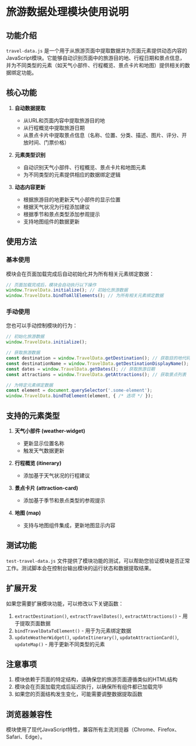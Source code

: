 # 旅游数据处理模块使用说明

## 功能介绍

`travel-data.js` 是一个用于从旅游页面中提取数据并为页面元素提供动态内容的JavaScript模块。它能够自动识别页面中的旅游目的地、行程日期和景点信息，并为不同类型的元素（如天气小部件、行程概览、景点卡片和地图）提供相关的数据绑定功能。

## 核心功能

1. **自动数据提取**
   - 从URL和页面内容中提取旅游目的地
   - 从行程概览中提取旅游日期
   - 从景点卡片中提取景点信息（名称、位置、分类、描述、图片、评分、开放时间、门票价格）

2. **元素类型识别**
   - 自动识别天气小部件、行程概览、景点卡片和地图元素
   - 为不同类型的元素提供相应的数据绑定逻辑

3. **动态内容更新**
   - 根据旅游目的地更新天气小部件的显示位置
   - 根据天气状况为行程添加建议
   - 根据季节和景点类型添加参观提示
   - 支持地图组件的数据更新

## 使用方法

### 基本使用

模块会在页面加载完成后自动初始化并为所有相关元素绑定数据：

```javascript
// 页面加载完成后，模块会自动执行以下操作
window.TravelData.initialize(); // 初始化旅游数据
window.TravelData.bindToAllElements(); // 为所有相关元素绑定数据
```

### 手动使用

您也可以手动控制模块的行为：

```javascript
// 初始化旅游数据
window.TravelData.initialize();

// 获取旅游数据
const destination = window.TravelData.getDestination(); // 获取目的地代码
const destinationName = window.TravelData.getDestinationDisplayName(); // 获取目的地显示名称
const dates = window.TravelData.getDates(); // 获取旅游日期
const attractions = window.TravelData.getAttractions(); // 获取景点列表

// 为特定元素绑定数据
const element = document.querySelector('.some-element');
window.TravelData.bindToElement(element, { /* 选项 */ });
```

## 支持的元素类型

1. **天气小部件 (weather-widget)**
   - 更新显示位置名称
   - 触发天气数据更新

2. **行程概览 (itinerary)**
   - 添加基于天气状况的行程建议

3. **景点卡片 (attraction-card)**
   - 添加基于季节和景点类型的参观提示

4. **地图 (map)**
   - 支持与地图组件集成，更新地图显示内容

## 测试功能

`test-travel-data.js` 文件提供了模块功能的测试，可以帮助您验证模块是否正常工作。测试脚本会在控制台输出模块的运行状态和数据提取结果。

## 扩展开发

如果您需要扩展模块功能，可以修改以下关键函数：

1. `extractDestination()`, `extractTravelDates()`, `extractAttractions()` - 用于提取页面数据
2. `bindTravelDataToElement()` - 用于为元素绑定数据
3. `updateWeatherWidget()`, `updateItinerary()`, `updateAttractionCard()`, `updateMap()` - 用于更新不同类型的元素

## 注意事项

1. 模块依赖于页面的特定结构，请确保您的旅游页面遵循类似的HTML结构
2. 模块会在页面加载完成后延迟执行，以确保所有组件都已加载完毕
3. 如果您的页面结构发生变化，可能需要调整数据提取函数

## 浏览器兼容性

模块使用了现代JavaScript特性，兼容所有主流浏览器（Chrome、Firefox、Safari、Edge）。